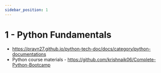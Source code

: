 ```yaml
---
sidebar_position: 1
---
```


# 1 - Python Fundamentals

- https://pravn27.github.io/python-tech-doc/docs/category/python-documentations
- Python course materials - https://github.com/krishnaik06/Complete-Python-Bootcamp
